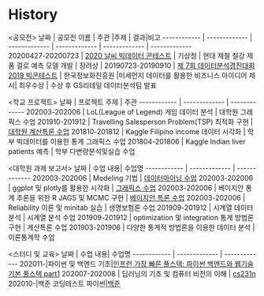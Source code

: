 # History

<공모전>
날짜 | 공모전 이름 | 주관 |주제 | 결과|비고
------------ | ------------- | ------------- | ------------- | ------------- | -------------  
20200427-20200723 | [2020 날씨 빅데이터 콘테스트](https://github.com/Sadnesstt/weather_data_contest) | 기상청 | 현대 제철 철강 제품 결로 예측 모델 개발 | 장려상      |
20190723-20190910 | [제 7회 데이터분석경진대회 2019 빅콘테스트](https://github.com/Sadnesstt/Bigcontest) | 한국정보화진흥원 |미세먼지 데이터를 활용한 비즈니스 아이디어 제시| 최우수상        | 수상 후 GS리테일 데이터분석팀 발표


<학교 프로젝트>
날짜 | 프로젝트 주제 | 주관
------------ | ------------- | ------------- 
202003-202006 | LoL(League of Legend) 게임 데이터 분석 | 대학원 그래픽스 수업
201910-201912 | Travelling Salesperson Problem(TSP) 최적화 구현 | [대학원 계산특론 수업](https://github.com/Sadnesstt/computational_statistics)
201810-201812 | Kaggle Filipino income 데이터 시각화 | 학부 빅데이터를 이용한 통계 그래픽스 수업
201804-201806 | Kaggle Indian liver patients 예측 | 학부 다변량분석및실습 수업


<대학원 과제 보고서>
날짜 | 수업 내용| 수업명
------------ | ------------- | ------------- 
202003-202006 | Modeling 기법 | [데이터마이닝 수업](https://github.com/Sadnesstt/datamining)
202003-202006 | ggplot 및 plotly를 활용한 시각화 | [그래픽스 수업](https://github.com/Sadnesstt/kaggle_visualization)
202003-202006 | 베이지안 통계 추론을 위한 R JAGS 및 MCMC 구현 | [베이지안 특론 수업](https://github.com/Sadnesstt/Bayesian)
202003-202006 | Reliability 이론 및 minitab 실습  | 생명보험론 수업
201909-201912 | 시계열 데이터 분석 | 시계열 분석 수업
201909-201912 | optimization 및 integration 통계 방법론 구현 | 계산특론 수업
201903-201906 | 다양한 통계적 방법론을 이용한 데이터 분석 | 이론통계학 수업


<스터디 및 교육>
날짜 | 수업 내용| 수업명
------------ | ------------- | ------------- 
202011-|파이썬 및 백엔드 기초|[인프런 가장 빠른 풀스택: 파이썬 백엔드와 웹기술 기본 풀스택 part1](https://github.com/Sadnesstt/python_backend_study)
202007-202008 | 딥러닝의 기초 및 컴퓨터 비전의 이해 | [cs231n](https://github.com/Sadnesstt/cs231n)
202010-|백준 코딩테스트 파이썬|[백준](https://github.com/Sadnesstt/baekjoon_python)
